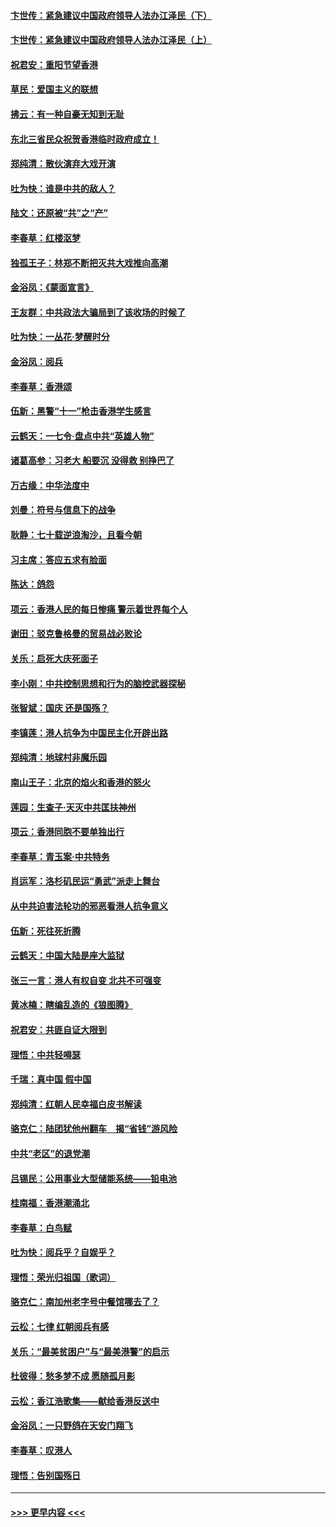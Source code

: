 #### [卞世传：紧急建议中国政府领导人法办江泽民（下）](../pages/nsc993/n11573390.md?t=10071711) 
#### [卞世传：紧急建议中国政府领导人法办江泽民（上）](../pages/nsc993/n11573208.md?t=10071711) 
#### [祝君安：重阳节望香港](../pages/nsc993/n11573190.md?t=10071711) 
#### [草民：爱国主义的联想](../pages/nsc993/n11572333.md?t=10071711) 
#### [拂云：有一种自豪无知到无耻](../pages/nsc993/n11572006.md?t=10071711) 
#### [东北三省民众祝贺香港临时政府成立！](../pages/nsc993/n11571215.md?t=10071711) 
#### [郑纯清：散伙演弃大戏开演](../pages/nsc993/n11570826.md?t=10071711) 
#### [吐为快：谁是中共的敌人？](../pages/nsc993/n11570817.md?t=10071711) 
#### [陆文：还原被“共”之“产”](../pages/nsc993/n11570798.md?t=10071711) 
#### [李春草：红楼沤梦](../pages/nsc993/n11569673.md?t=10071711) 
#### [独孤王子：林郑不断把灭共大戏推向高潮](../pages/nsc993/n11569381.md?t=10071711) 
#### [金浴凤：《蒙面宣言》](../pages/nsc993/n11569368.md?t=10071711) 
#### [王友群：中共政法大骗局到了该收场的时候了](../pages/nsc993/n11568940.md?t=10071711) 
#### [吐为快：一丛花‧梦醒时分](../pages/nsc993/n11567491.md?t=10071711) 
#### [金浴凤：阅兵](../pages/nsc993/n11567454.md?t=10071711) 
#### [李春草：香港颂](../pages/nsc993/n11567444.md?t=10071711) 
#### [伍新：黑警“十一”枪击香港学生感言](../pages/nsc993/n11567426.md?t=10071711) 
#### [云鹤天：一七令‧盘点中共“英雄人物”](../pages/nsc993/n11567091.md?t=10071711) 
#### [诸葛高参：习老大 船要沉 没得救 别挣巴了](../pages/nsc993/n11566976.md?t=10071711) 
#### [万古缘：中华法度中](../pages/nsc993/n11566726.md?t=10071711) 
#### [刘曼：符号与信息下的战争](../pages/nsc993/n11564655.md?t=10071711) 
#### [耿静：七十载逆浪淘沙，且看今朝](../pages/nsc993/n11564520.md?t=10071711) 
#### [习主席：答应五求有脸面](../pages/nsc993/n11563953.md?t=10071711) 
#### [陈达：鸽怨](../pages/nsc993/n11561879.md?t=10071711) 
#### [项云：香港人民的每日惨痛  警示着世界每个人](../pages/nsc993/n11559273.md?t=10071711) 
#### [谢田：驳克鲁格曼的贸易战必败论](../pages/nsc993/n11555840.md?t=10071711) 
#### [关乐：启死大庆死面子](../pages/nsc993/n11556823.md?t=10071711) 
#### [李小刚：中共控制思想和行为的脑控武器探秘](../pages/nsc993/n11556776.md?t=10071711) 
#### [张智斌：国庆  还是国殇？](../pages/nsc993/n11556617.md?t=10071711) 
#### [李镇莲：港人抗争为中国民主化开辟出路](../pages/nsc993/n11556570.md?t=10071711) 
#### [郑纯清：地球村非魔乐园](../pages/nsc993/n11555415.md?t=10071711) 
#### [南山王子：北京的焰火和香港的怒火](../pages/nsc993/n11555318.md?t=10071711) 
#### [莲园：生查子·天灭中共匡扶神州](../pages/nsc993/n11555302.md?t=10071711) 
#### [项云：香港同胞不要单独出行](../pages/nsc993/n11555276.md?t=10071711) 
#### [李春草：青玉案‧中共特务](../pages/nsc993/n11552356.md?t=10071711) 
#### [肖运军：洛杉矶民运“勇武”派走上舞台](../pages/nsc993/n11551595.md?t=10071711) 
#### [从中共迫害法轮功的邪恶看港人抗争意义](../pages/nsc993/n11540858.md?t=10071711) 
#### [伍新：死往死折腾](../pages/nsc993/n11550174.md?t=10071711) 
#### [云鹤天：中国大陆是座大监狱](../pages/nsc993/n11550155.md?t=10071711) 
#### [张三一言：港人有权自变 北共不可强变](../pages/nsc993/n11550132.md?t=10071711) 
#### [黄冰楠：瞎编乱造的《狼图腾》](../pages/nsc993/n11550082.md?t=10071711) 
#### [祝君安：共匪自证大限到](../pages/nsc993/n11550041.md?t=10071711) 
#### [理悟：中共轻嘚瑟](../pages/nsc993/n11547978.md?t=10071711) 
#### [千瑞：真中国 假中国](../pages/nsc993/n11547865.md?t=10071711) 
#### [郑纯清：红朝人民幸福白皮书解读](../pages/nsc993/n11547499.md?t=10071711) 
#### [骆克仁：陆团犹他州翻车　揭“省钱”游风险](../pages/nsc993/n11546977.md?t=10071711) 
#### [中共“老区”的退党潮](../pages/nsc993/n11545995.md?t=10071711) 
#### [吕锡民：公用事业大型储能系统——铅电池](../pages/nsc993/n11545701.md?t=10071711) 
#### [桂南福：香港潮涌北](../pages/nsc993/n11545682.md?t=10071711) 
#### [李春草：白鸟赋](../pages/nsc993/n11545663.md?t=10071711) 
#### [吐为快：阅兵乎？自娱乎？](../pages/nsc993/n11545625.md?t=10071711) 
#### [理悟：荣光归祖国（歌词）](../pages/nsc993/n11545616.md?t=10071711) 
#### [骆克仁：南加州老字号中餐馆哪去了？](../pages/nsc993/n11545120.md?t=10071711) 
#### [云松：七律 红朝阅兵有感](../pages/nsc993/n11542394.md?t=10071711) 
#### [关乐：“最美贫困户”与“最美港警”的启示](../pages/nsc993/n11542252.md?t=10071711) 
#### [杜彼得：愁多梦不成 愿随孤月影](../pages/nsc993/n11540296.md?t=10071711) 
#### [云松：香江浩歌集——献给香港反送中](../pages/nsc993/n11540149.md?t=10071711) 
#### [金浴凤：一只野鸽在天安门翔飞](../pages/nsc993/n11540280.md?t=10071711) 
#### [李春草：叹港人](../pages/nsc993/n11540119.md?t=10071711) 
#### [理悟：告别国殇日](../pages/nsc993/n11539610.md?t=10071711) 

----
#### [ >>> 更早内容 <<< ](../indexes/nsc993-earlier.md)
